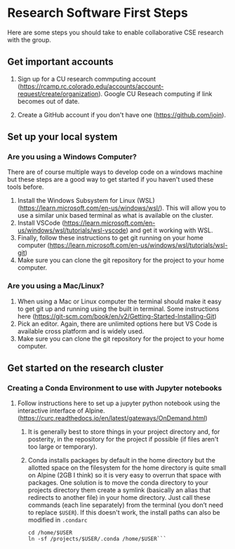 # Research Software First Steps

Here are some steps you should take to enable collaborative CSE research with the group.

## Get important accounts

1. Sign up for a CU research commputing account (https://rcamp.rc.colorado.edu/accounts/account-request/create/organization). Google CU Reseach computing if link becomes out of date.

2. Create a GitHub account if you don't have one (https://github.com/join).

## Set up your local system

### Are you using a Windows Computer?
There are of course multiple ways to develop code on a windows machine but these steps are a good way to get started if you haven't used these tools before.

1. Install the Windows Subsystem for Linux (WSL) (https://learn.microsoft.com/en-us/windows/wsl/). This will allow you to use a similar unix based terminal as what is available on the cluster.
2. Install VSCode (https://learn.microsoft.com/en-us/windows/wsl/tutorials/wsl-vscode) and get it working with WSL.
3. Finally, follow these instructions to get git running on your home computer (https://learn.microsoft.com/en-us/windows/wsl/tutorials/wsl-git)
4. Make sure you can clone the git repository for the project to your home computer.

### Are you using a Mac/Linux?

1. When using a Mac or Linux computer the terminal should make it easy to get git up and running using the built in terminal. Some instructions here (https://git-scm.com/book/en/v2/Getting-Started-Installing-Git)
2. Pick an editor. Again, there are unlimited options here but VS Code is available cross platform and is widely used.
3. Make sure you can clone the git repository for the project to your home computer.

## Get started on the research cluster

### Creating a Conda Environment to use with Jupyter notebooks

1. Follow instructions here to set up a jupyter python notebook using the interactive interface of Alpine. (https://curc.readthedocs.io/en/latest/gateways/OnDemand.html)
    1. It is generally best to store things in your project directory and, for posterity, in the repository for the project if possible (if files aren't too large or temporary).
    2. Conda installs packages by default in the home directory but the allotted space on the filesystem for the home directory is quite small on Alpine (2GB I think) so it is very easy to overrun that space with packages. One solution is to move the conda directory to your projects directory them create a symlink (basically an alias that redirects to another file) in your home directory. Just call these commands (each line separately) from the terminal (you don’t need to replace `$USER`). If this doesn't work, the install paths can also be modified in `.condarc`

        ```mv /home/$USER/.conda /projects/$USER/
        cd /home/$USER
        ln -sf /projects/$USER/.conda /home/$USER```
